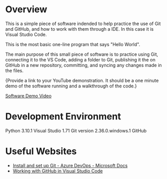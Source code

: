 # Overview

This is a simple piece of software indended to help practice the use of Git and GitHub, and how to work with them through a IDE. In this case it is Visual Studio Code.

This is the most basic one-line program that says "Hello World".

The main purpose of this small piece of software is to practice using Git, connecting it to the VS Code, adding a folder to Git, publishing it the on GitHub in a new repository, committing, and syncing any changes made in the files. 

{Provide a link to your YouTube demonstration.  It should be a one minute demo of the software running and a walkthrough of the code.}

[Software Demo Video](http://youtube.link.goes.here)

# Development Environment

Python 3.10.1
Visual Studio 1.71
Git version 2.36.0.windows.1
GitHub

# Useful Websites

* [Install and set up Git - Azure DevOps - Microsoft Docs](https://learn.microsoft.com/en-us/devops/develop/git/install-and-set-up-git)
* [Working with GitHub in Visual Studio Code](https://code.visualstudio.com/docs/editor/github)